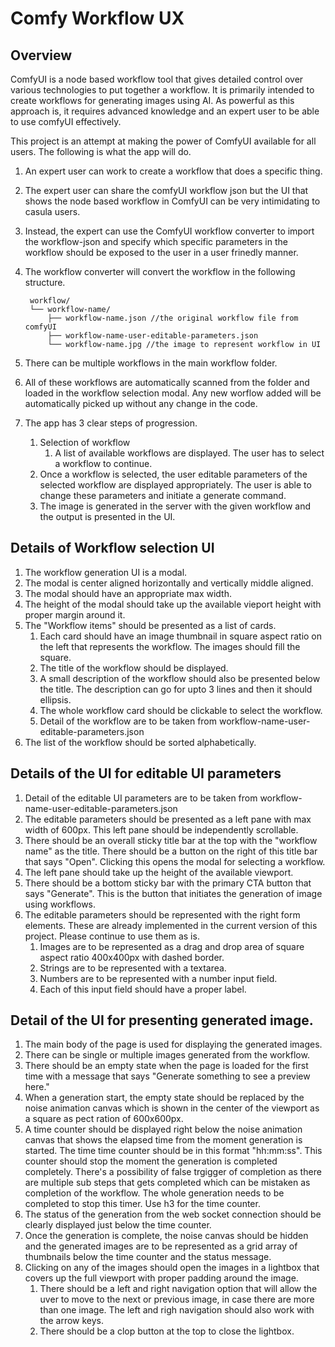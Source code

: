 # Comfy Workflow UX

## Overview
ComfyUI is a node based workflow tool that gives detailed control over various technologies to put together a workflow. It is primarily intended to create workflows for generating images using AI. As powerful as this approach is, it requires advanced knowledge and an expert user to be able to use comfyUI effectively.

This project is an attempt at making the power of ComfyUI available for all users. The following is what the app will do.

1. An expert user can work to create a workflow that does a specific thing.
2. The expert user can share the comfyUI workflow json but the UI that shows the node based workflow in ComfyUI can be very intimidating to casula users.
3. Instead, the expert can use the ComfyUI workflow converter to import the workflow-json and specify which specific parameters in the workflow should be exposed to the user in a user frinedly manner.
4. The workflow converter will convert the workflow in the following structure.

        workflow/
        └── workflow-name/
            ├── workflow-name.json //the original workflow file from comfyUI
            ├── workflow-name-user-editable-parameters.json 
            └── workflow-name.jpg //the image to represent workflow in UI

5. There can be multiple workflows in the main workflow folder.
6. All of these workflows are automatically scanned from the folder and loaded in the workflow selection modal. Any new worflow added will be automatically picked up without any change in the code.
7. The app has 3 clear steps of progression.
    1. Selection of workflow
       1. A list of available workflows are displayed. The user has to select a workflow to continue.
    2. Once a workflow is selected, the user editable parameters of the selected workflow are displayed appropriately. The user is able to change these parameters and initiate a generate command.
    3. The image is generated in the server with the given workflow and the output is presented in the UI.

## Details of Workflow selection UI
1. The workflow generation UI is a modal.
2. The modal is center aligned horizontally and vertically middle aligned.
3. The modal should have an appropriate max width.
4. The height of the modal should take up the available vieport height with proper margin around it.
5. The "Workflow items" should be presented as a list of cards.
   1. Each card should have an image thumbnail in square aspect ratio on the left that represents the workflow. The images should fill the square.
   2. The title of the workflow should be displayed.
   3. A small description of the workflow should also be presented below the title. The description can go for upto 3 lines and then it should ellipsis.
   4. The whole workflow card should be clickable to select the workflow.
   5. Detail of the workflow are to be taken from workflow-name-user-editable-parameters.json
6.  The list of the workflow should be sorted alphabetically.

## Details of the UI for editable UI parameters
1. Detail of the editable UI parameters are to be taken from workflow-name-user-editable-parameters.json
2. The editable parameters should be presented as a left pane with max width of 600px. This left pane should be independently scrollable.
3. There should be an overall sticky title bar at the top with the "workflow name" as the title. There should be a button on the right of this title bar that says "Open". Clicking this opens the modal for selecting a workflow.
4. The left pane should take up the height of the available viewport.
5. There should be a bottom sticky bar with the primary CTA button that says "Generate". This is the button that initiates the generation of image using workflows.
6. The editable parameters should be represented with the right form elements. These are already implemented in the current version of this project. Please continue to use them as is.
    1. Images are to be represented as a drag and drop area of square aspect ratio 400x400px with dashed border.
    2. Strings are to be represented with a textarea.
    3. Numbers are to be represented with a number input field.
    4. Each of this input field should have a proper label.

## Detail of the UI for presenting generated image.
1. The main body of the page is used for displaying the generated images.
2. There can be single or multiple images generated from the workflow.
3. There should be an empty state when the page is loaded for the first time with a message that says "Generate something to see a preview here."
4. When a generation start, the empty state should be replaced by the noise animation canvas which is shown in the center of the viewport as a square as pect ration of 600x600px.
5. A time counter should be displayed right below the noise animation canvas that shows the elapsed time from the moment generation is started. The time time counter should be in this format "hh:mm:ss". This counter should stop the moment the generation is completed completely. There's a possibility of false trgigger of completion as there are multiple sub steps that gets completed which can be mistaken as completion of the workflow. The whole generation needs to be completed to stop this timer. Use h3 for the time counter.
6. The status of the generation from the web socket connection should be clearly displayed just below the time counter.
7. Once the generation is complete, the noise canvas should be hidden and the generated images are to be represented as a grid array of thumbnails below the time counter and the status message.
8. Clicking on any of the images should open the images in a lightbox that covers up the full viewport with proper padding around the image.
   1. There should be a left and right navigation option that will allow the uver to move to the next or previous image, in case there are more than one image. The left and righ navigation should also work with the arrow keys.
   2. There should be a clop button at the top to close the lightbox.


    


